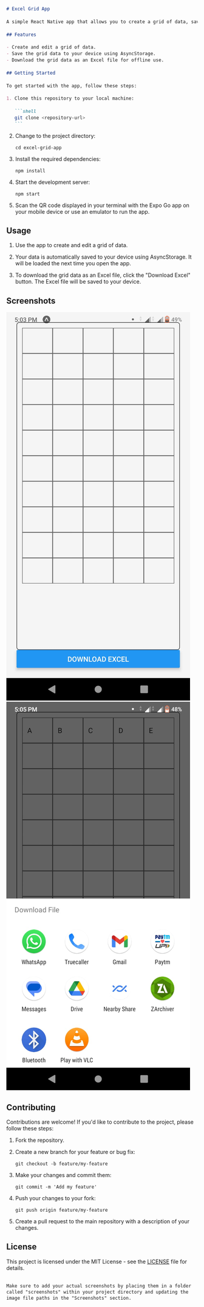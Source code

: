 
````markdown
# Excel Grid App

A simple React Native app that allows you to create a grid of data, save it, and download it as an Excel file.

## Features

- Create and edit a grid of data.
- Save the grid data to your device using AsyncStorage.
- Download the grid data as an Excel file for offline use.

## Getting Started

To get started with the app, follow these steps:

1. Clone this repository to your local machine:

   ```shell
   git clone <repository-url>
   ```
````

2. Change to the project directory:

   ```shell
   cd excel-grid-app
   ```

3. Install the required dependencies:

   ```shell
   npm install
   ```

4. Start the development server:

   ```shell
   npm start
   ```

5. Scan the QR code displayed in your terminal with the Expo Go app on your mobile device or use an emulator to run the app.

## Usage

1. Use the app to create and edit a grid of data.

2. Your data is automatically saved to your device using AsyncStorage. It will be loaded the next time you open the app.

3. To download the grid data as an Excel file, click the "Download Excel" button. The Excel file will be saved to your device.

## Screenshots

<!-- Add your screenshots here -->

![Screenshot 1](screenshots/homepage.jpg)
![Screenshot 2](screenshots/download_feature.jpg)

## Contributing

Contributions are welcome! If you'd like to contribute to the project, please follow these steps:

1. Fork the repository.

2. Create a new branch for your feature or bug fix:

   ```shell
   git checkout -b feature/my-feature
   ```

3. Make your changes and commit them:

   ```shell
   git commit -m 'Add my feature'
   ```

4. Push your changes to your fork:

   ```shell
   git push origin feature/my-feature
   ```

5. Create a pull request to the main repository with a description of your changes.

## License

This project is licensed under the MIT License - see the [LICENSE](LICENSE) file for details.

```

Make sure to add your actual screenshots by placing them in a folder called "screenshots" within your project directory and updating the image file paths in the "Screenshots" section.
```
